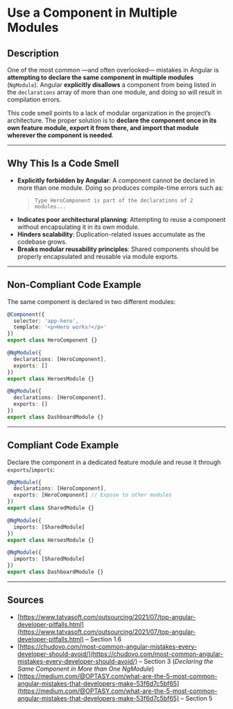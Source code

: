# Use a Component in Multiple Modules

## Description

One of the most common —and often overlooked— mistakes in Angular is **attempting to declare the same component in multiple modules** (`NgModule`). Angular **explicitly disallows** a component from being listed in the `declarations` array of more than one module, and doing so will result in compilation errors.

This code smell points to a lack of modular organization in the project’s architecture. The proper solution is to **declare the component once in its own feature module, export it from there, and import that module wherever the component is needed**.

---

## Why This Is a Code Smell

- **Explicitly forbidden by Angular**: A component cannot be declared in more than one module. Doing so produces compile-time errors such as:
  > `Type HeroComponent is part of the declarations of 2 modules...`
- **Indicates poor architectural planning**: Attempting to reuse a component without encapsulating it in its own module.
- **Hinders scalability**: Duplication-related issues accumulate as the codebase grows.
- **Breaks modular reusability principles**: Shared components should be properly encapsulated and reusable via module exports.

---

## Non-Compliant Code Example

The same component is declared in two different modules:

```ts
@Component({
  selector: 'app-hero',
  template: '<p>Hero works!</p>'
})
export class HeroComponent {}
```

```ts
@NgModule({
  declarations: [HeroComponent],
  exports: []
})
export class HeroesModule {}
```

```ts
@NgModule({
  declarations: [HeroComponent],
  exports: []
})
export class DashboardModule {}
```

---

## Compliant Code Example

Declare the component in a dedicated feature module and reuse it through `exports`/`imports`:

```ts
@NgModule({
  declarations: [HeroComponent],
  exports: [HeroComponent] // Expose to other modules
})
export class SharedModule {}
```

```ts
@NgModule({
  imports: [SharedModule]
})
export class HeroesModule {}
```

```ts
@NgModule({
  imports: [SharedModule]
})
export class DashboardModule {}
```

---

## Sources

- [https://www.tatvasoft.com/outsourcing/2021/07/top-angular-developer-pitfalls.html](https://www.tatvasoft.com/outsourcing/2021/07/top-angular-developer-pitfalls.html) – Section 1.6
- [https://chudovo.com/most-common-angular-mistakes-every-developer-should-avoid/](https://chudovo.com/most-common-angular-mistakes-every-developer-should-avoid/) – Section 3 (*Declaring the Same Component in More than One NgModule*)
- [https://medium.com/@OPTASY.com/what-are-the-5-most-common-angular-mistakes-that-developers-make-53f6d7c5bf65](https://medium.com/@OPTASY.com/what-are-the-5-most-common-angular-mistakes-that-developers-make-53f6d7c5bf65) – Section 5

